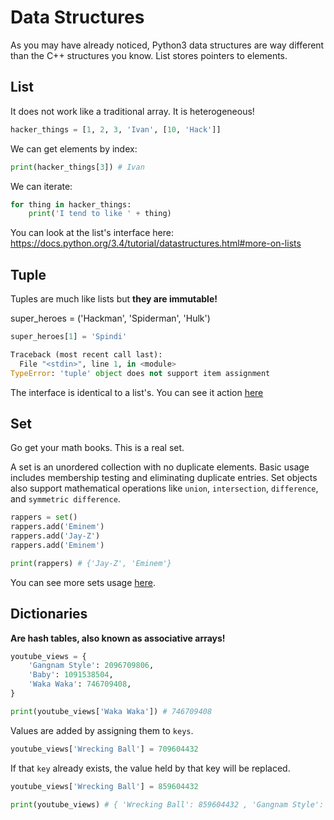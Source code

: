 # Data Structures

As you may have already noticed, Python3 data structures are way different than the C++ structures you know.
List stores pointers to elements.


## List

It does not work like a traditional array. It is heterogeneous!

```python
hacker_things = [1, 2, 3, 'Ivan', [10, 'Hack']]
```

We can get elements by index:
```python
print(hacker_things[3]) # Ivan
```

We can iterate:
```python
for thing in hacker_things:
    print('I tend to like ' + thing)
```

You can look at the list's interface here: https://docs.python.org/3.4/tutorial/datastructures.html#more-on-lists


## Tuple

Tuples are much like lists but __they are immutable!__

super_heroes = ('Hackman', 'Spiderman', 'Hulk')

```python
super_heroes[1] = 'Spindi'

Traceback (most recent call last):
  File "<stdin>", line 1, in <module>
TypeError: 'tuple' object does not support item assignment
```

The interface is identical to a list's. You can see it action [here](https://docs.python.org/3.4/tutorial/datastructures.html#tuples-and-sequences)


## Set
Go get your math books. This is a real set.

A set is an unordered collection with no duplicate elements.
Basic usage includes membership testing and eliminating duplicate entries.
Set objects also support mathematical operations like `union`, `intersection`, `difference`, and `symmetric difference`.


```python
rappers = set()
rappers.add('Eminem')
rappers.add('Jay-Z')
rappers.add('Eminem')

print(rappers) # {'Jay-Z', 'Eminem'}
```

You can see more sets usage [here](https://docs.python.org/3.4/tutorial/datastructures.html#sets).


## Dictionaries
__Are hash tables, also known as associative arrays!__


```python
youtube_views = {
    'Gangnam Style': 2096709806,
    'Baby': 1091538504,
    'Waka Waka': 746709408,
}

print(youtube_views['Waka Waka']) # 746709408
```

Values are added by assigning them to `keys`.

```python
youtube_views['Wrecking Ball'] = 709604432
```
If that `key` already exists, the value held by that key will be replaced.

```python
youtube_views['Wrecking Ball'] = 859604432
```

```python
print(youtube_views) # { 'Wrecking Ball': 859604432 , 'Gangnam Style': 2096709806, 'Waka Waka': 746709408, 'Baby': 1091538504}
```
